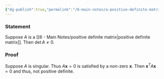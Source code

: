 ```yaml
---
{"dg-publish":true,"permalink":"/6-main-notes/a-positive-definite-matrix-is-non-singular/","tags":["linear_algebra","info"]}
---
```


### Statement

Suppose $A$ is a [[6 - Main Notes/positive definite matrix\|positive definite matrix]]. Then $\det A \neq 0$.
### Proof

Suppose $A$ is singular. Thus $A\mathbf{x}=0$ is satisfied by a non-zero $\mathbf{x}$. Then $\mathbf{x}^TA\mathbf{x}=0$ and thus, not positive definite. 